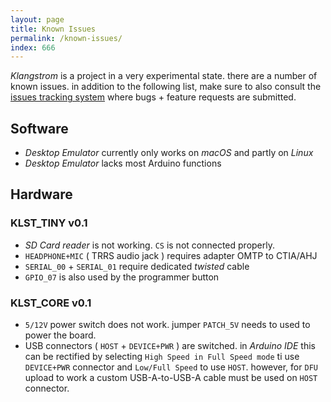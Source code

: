 ```yaml
---
layout: page
title: Known Issues
permalink: /known-issues/
index: 666
---
```


*Klangstrom* is a project in a very experimental state. there are a number of known issues. in addition to the following list, make sure to also consult the [issues tracking system](https://github.com/dennisppaul/klangstrom-arduino/issues) where bugs + feature requests are submitted.

## Software

- *Desktop Emulator* currently only works on *macOS* and partly on *Linux*
- *Desktop Emulator* lacks most Arduino functions

## Hardware

### KLST_TINY v0.1

- *SD Card reader* is not working. `CS` is not connected properly.
- `HEADPHONE+MIC` ( TRRS audio jack ) requires adapter OMTP to CTIA/AHJ
- `SERIAL_00` + `SERIAL_01` require dedicated *twisted* cable
- `GPIO_07` is also used by the programmer button 

### KLST_CORE v0.1

- `5/12V` power switch does not work. jumper `PATCH_5V` needs to used to power the board.
- USB connectors ( `HOST` + `DEVICE+PWR` ) are switched. in *Arduino IDE* this can be rectified by selecting `High Speed in Full Speed mode` ti use `DEVICE+PWR` connector and `Low/Full Speed` to use `HOST`. however, for `DFU` upload to work a custom USB-A-to-USB-A cable must be used on `HOST` connector. 
